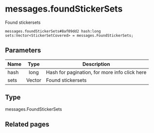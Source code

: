 # messages.foundStickerSets
Found stickersets

```
messages.foundStickerSets#8af09dd2 hash:long sets:Vector<StickerSetCovered> = messages.FoundStickerSets;
```

## Parameters
| Name | Type | Description |
| ---- | :----: | ----------- |
| hash | long | Hash for pagination, for more info click here |
| sets | Vector<StickerSetCovered> | Found stickersets |


## Type
messages.FoundStickerSets

## Related pages
